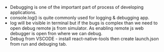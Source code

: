  - Debugging is one of the important part of process of developing applications.
 - console.log() is quite commonly used for logging & debugging app.
 - log will be visible in terminal but if the bugs is complex than we need to open debug remote js from simulator. As enabling remote js web debugger is open fron where we can debug.
 - Debug from VSCODE - install react-native-tools then create launch.json from run and debuging tab.